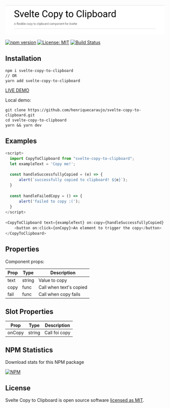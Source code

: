 ![Svelte Copy to Clipboard](./docs/header.png)

[![npm version](https://badge.fury.io/js/svelte-copy-to-clipboard.svg)](https://badge.fury.io/js/svelte-copy-to-clipboard)
[![License: MIT](https://img.shields.io/badge/License-MIT-yellow.svg)](https://opensource.org/licenses/MIT)
[![Build Status](https://travis-ci.com/henriquecaraujo/svelte-copy-to-clipboard.svg?branch=master)](https://travis-ci.com/henriquecaraujo/svelte-copy-to-clipboard)

## Installation

```
npm i svelte-copy-to-clipboard
// OR
yarn add svelte-copy-to-clipboard
```

[LIVE DEMO](https://svelte-copy-to-clipboard.netlify.com/)

Local demo:

```
git clone https://github.com/henriquecaraujo/svelte-copy-to-clipboard.git
cd svelte-copy-to-clipboard
yarn && yarn dev
```

## Examples

```js
<script>
  import CopyToClipboard from "svelte-copy-to-clipboard";
  let exampleText = 'Copy me!';

  const handleSuccessfullyCopied = (e) => {
      alert(`successfully copied to clipboard! ${e}`);
  }

  const handleFailedCopy = () => {
      alert('failed to copy :(');
  }
</script>

<CopyToClipboard text={exampleText} on:copy={handleSuccessfullyCopied} on:fail={handleFailedCopy} let:onCopy>
    <button on:click={onCopy}>An element to trigger the copy</button>
</CopyToClipboard>
```

## Properties

Component props:

| Prop | Type   | Description             |
| ---- | ------ | ----------------------- |
| text | string | Value to copy           |
| copy | func   | Call when text's copied |
| fail | func   | Call when copy fails    |

## Slot Properties

| Prop   | Type   | Description   |
| ------ | ------ | ------------- |
| onCopy | string | Call foi copy |

## NPM Statistics

Download stats for this NPM package

[![NPM](https://nodei.co/npm/svelte-copy-to-clipboard.png)](https://nodei.co/npm/svelte-copy-to-clipboard/)

## License

Svelte Copy to Clipboard is open source software [licensed as MIT](https://github.com/henriquecaraujo/svelte-copy-to-clipboard/blob/master/LICENSE).
